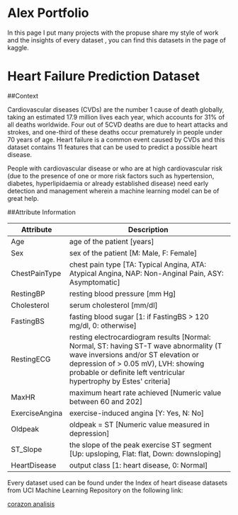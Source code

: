 # Alex Portfolio

In this page I put many projects with the propuse share my style of work and the insights of every dataset , you can find this datasets in the page of kaggle.


# Heart Failure Prediction Dataset

##Context

Cardiovascular diseases (CVDs) are the number 1 cause of death globally, taking an estimated 17.9 million lives each year, which accounts for 31% of all deaths worldwide. Four out of 5CVD deaths are due to heart attacks and strokes, and one-third of these deaths occur prematurely in people under 70 years of age. Heart failure is a common event caused by CVDs and this dataset contains 11 features that can be used to predict a possible heart disease.

People with cardiovascular disease or who are at high cardiovascular risk (due to the presence of one or more risk factors such as hypertension, diabetes, hyperlipidaemia or already established disease) need early detection and management wherein a machine learning model can be of great help.

##Attribute Information

| Attribute | Description |
|--------------|--------------|
| Age | age of the patient [years] |
| Sex | sex of the patient [M: Male, F: Female] |
| ChestPainType | chest pain type [TA: Typical Angina, ATA: Atypical Angina, NAP: Non-Anginal Pain, ASY: Asymptomatic] |
| RestingBP | resting blood pressure [mm Hg] |
| Cholesterol | serum cholesterol [mm/dl] |
| FastingBS | fasting blood sugar [1: if FastingBS > 120 mg/dl, 0: otherwise] |
| RestingECG | resting electrocardiogram results [Normal: Normal, ST: having ST-T wave abnormality (T wave inversions and/or ST elevation or depression of > 0.05 mV), LVH: showing probable or definite left ventricular hypertrophy by Estes' criteria] |
|MaxHR | maximum heart rate achieved [Numeric value between 60 and 202]  |
| ExerciseAngina | exercise-induced angina [Y: Yes, N: No] |
| Oldpeak |  oldpeak = ST [Numeric value measured in depression] |
| ST_Slope | the slope of the peak exercise ST segment [Up: upsloping, Flat: flat, Down: downsloping] |
| HeartDisease | output class [1: heart disease, 0: Normal] |

Every dataset used can be found under the Index of heart disease datasets from UCI Machine Learning Repository on the following link:

[](https://archive.ics.uci.edu/ml/machine-learning-databases/heart-disease/)


[corazon analisis](https://github.com/alejandro2020swe/Alex_Portfolio/blob/main/Corazon-checkpoint.ipynb)



